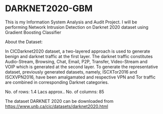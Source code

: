 # DARKNET2020-GBM
This is my Information System Analysis and Audit Project. I will be performing Network Intrusion Detection on Darknet 2020 dataset using Gradient Boosting Classifier

About the Dataset:

In CICDarknet2020 dataset, a two-layered approach is used to generate benign and darknet traffic at the first layer. The darknet traffic constitutes Audio-Stream, Browsing, Chat, Email, P2P, Transfer, Video-Stream and VOIP which is generated at the second layer. To generate the representative dataset, previously generated datasets, namely, ISCXTor2016 and ISCXVPN2016, have been amalgamated and respective VPN and Tor traffic are combined in corresponding Darknet categories.

No. of rows: 1.4 Lacs approx..
No. of columns: 85 

The dataset DARKNET 2020 can be downloaded from https://www.unb.ca/cic/datasets/darknet2020.html

